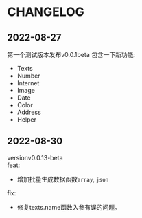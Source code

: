 # CHANGELOG     
## 2022-08-27    
第一个测试版本发布v0.0.1beta
包含一下新功能:    
- Texts
- Number
- Internet
- Image
- Date
- Color
- Address
- Helper    

## 2022-08-30
versionv0.0.13-beta    
feat:   
- 增加批量生成数据函数`array`, `json`    

fix:    
- 修复texts.name函数入参有误的问题。